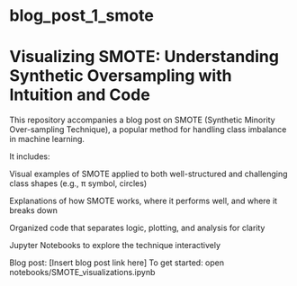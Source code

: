 # blog_post_1_smote

# Visualizing SMOTE: Understanding Synthetic Oversampling with Intuition and Code
This repository accompanies a blog post on SMOTE (Synthetic Minority Over-sampling Technique), a popular method for handling class imbalance in machine learning.

It includes:

Visual examples of SMOTE applied to both well-structured and challenging class shapes (e.g., π symbol, circles)

Explanations of how SMOTE works, where it performs well, and where it breaks down

Organized code that separates logic, plotting, and analysis for clarity

Jupyter Notebooks to explore the technique interactively

Blog post: [Insert blog post link here]
To get started: open notebooks/SMOTE_visualizations.ipynb
